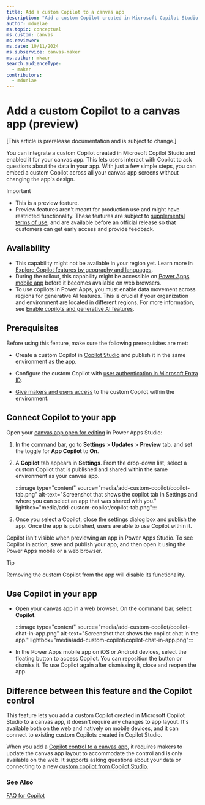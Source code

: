 ```yaml
---
title: Add a custom Copilot to a canvas app
description: "Add a custom Copilot created in Microsoft Copilot Studio and enabled it for your canvas app."
author: mduelae
ms.topic: conceptual
ms.custom: canvas
ms.reviewer: 
ms.date: 10/11/2024
ms.subservice: canvas-maker
ms.author: mkaur
search.audienceType: 
  - maker
contributors:
  - mduelae
---
```

# Add a custom Copilot to a canvas app (preview)

[This article is prerelease documentation and is subject to change.]

You can integrate a custom Copilot created in Microsoft Copilot Studio and enabled it for your canvas app. This lets users interact with Copilot to ask questions about the data in your app. With just a few simple steps, you can embed a custom Copilot across all your canvas app screens without changing the app's design.

> [!IMPORTANT]
> - This is a preview feature.
> - Preview features aren't meant for production use and might have restricted functionality. These features are subject to [supplemental terms of use](https://go.microsoft.com/fwlink/?linkid=2189520), and are available before an official release so that customers can get early access and provide feedback.

## Availability

- This capability might not be available in your region yet. Learn more in [Explore Copilot features by geography and languages](https://releaseplans.microsoft.com/en-US/availability-reports/?report=copilotfeaturereport).
- During the rollout, this capability might be accessible on [Power Apps mobile app](../../mobile/run-powerapps-on-mobile.md) before it becomes available on web browsers.
- To use copilots in Power Apps, you must enable data movement across regions for generative AI features. This is crucial if your organization and environment are located in different regions. For more information, see [Enable copilots and generative AI features](/power-platform/admin/geographical-availability-copilot\#enable-data-movement-across-regions).


## Prerequisites

Before using this feature, make sure the following prerequisites are met:

- Create a custom Copilot in [Copilot Studio](/microsoft-copilot-studio/fundamentals-get-started?tabs=web) and publish it in the same environment as the app.

- Configure the custom Copilot with [user authentication in Microsoft Entra ID](/microsoft-copilot-studio/configuration-authentication-azure-ad).

- [Give makers and users access](/microsoft-copilot-studio/admin-share-bots?tabs=web) to the custom Copilot within the environment.


## Connect Copilot to your app

Open your [canvas app open for editing](edit-app.md) in Power Apps Studio:

1. In the command bar, go to **Settings** > **Updates** > **Preview** tab, and set the toggle for **App Copilot** to **On**.

1. A **Copilot** tab appears in **Settings**. From the drop-down list, select a custom Copilot that is published and shared within the same environment as your canvas app.

   :::image type="content" source="media/add-custom-copilot/copilot-tab.png" alt-text="Screenshot that shows the copilot tab in Settings and where you can select an app that was shared with you." lightbox="media/add-custom-copilot/copilot-tab.png":::

1. Once you select a Copilot, close the settings dialog box and publish the app. Once the app is published, users are able to use Copilot within it.

Copilot isn't visible when previewing an app in Power Apps Studio. To see Copilot in action, save and publish your app, and then open it using the Power Apps mobile or a web browser.

> [!TIP]
> Removing the custom Copilot from the app will disable its functionality.

## Use Copilot in your app

- Open your canvas app in a web browser. On the command bar, select **Copilot**.

   :::image type="content" source="media/add-custom-copilot/copilot-chat-in-app.png" alt-text="Screenshot that shows the copilot chat in the app." lightbox="media/add-custom-copilot/copilot-chat-in-app.png":::

- In the Power Apps mobile app on iOS or Android devices, select the floating button to access Copilot. You can reposition the button or dismiss it. To use Copilot again after dismissing it, close and reopen the app.

## Difference between this feature and the Copilot control

This feature lets you add a custom Copilot created in Microsoft Copilot Studio to a canvas app, it doesn't require any changes to app layout. It's available both on the web and natively on mobile devices, and it can connect to existing custom Copilots created in Copilot Studio.

When you add a [Copilot control to a canvas app](add-ai-copilot), it requires makers to update the canvas app layout to accommodate the control and is only available on the web. It supports asking questions about your data or connecting to a new [custom copilot from Copilot Studio](add-ai-copilo.mdt#customize-the-copilot-using-copilot-studio).


### See Also

[FAQ for Copilot](/microsoft-copilot-studio/faqs-copilot)
